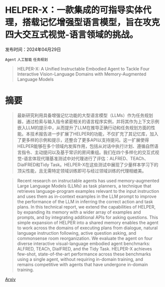 # HELPER-X：一款集成的可指导实体代理，搭载记忆增强型语言模型，旨在攻克四大交互式视觉-语言领域的挑战。

发布时间：2024年04月29日

`Agent` `人工智能` `任务规划`

> HELPER-X: A Unified Instructable Embodied Agent to Tackle Four Interactive Vision-Language Domains with Memory-Augmented Language Models

# 摘要

> 最新研究利用具备增强记忆功能的大型语言模型（LLMs）作为任务规划器，通过检索与输入指令紧密相关的语言程序实例，并将其作为上下文示例嵌入LLM的提示中，从而提升了LLM在推导正确行动和任务规划方面的性能。本技术报告进一步扩展了HELPER的功能，不仅扩充了其记忆库，加入了更多样的示例和提示，还整合了更多API以支持提问。这一扩展使得HELPER能够在多个领域内发挥作用，包括从对话中执行计划、遵循自然语言指令、主动提问以及基于常识的房间重组。我们在四个多样化的交互式视觉-语言体现代理基准测试中对代理进行了评估：ALFRED、TEACh、DialFRED和Tidy Task。HELPER-X在这些测试中展现了少量样本学习下的顶尖性能，且无需特定领域训练即可与经过领域训练的代理相媲美。

> Recent research on instructable agents has used memory-augmented Large Language Models (LLMs) as task planners, a technique that retrieves language-program examples relevant to the input instruction and uses them as in-context examples in the LLM prompt to improve the performance of the LLM in inferring the correct action and task plans. In this technical report, we extend the capabilities of HELPER, by expanding its memory with a wider array of examples and prompts, and by integrating additional APIs for asking questions. This simple expansion of HELPER into a shared memory enables the agent to work across the domains of executing plans from dialogue, natural language instruction following, active question asking, and commonsense room reorganization. We evaluate the agent on four diverse interactive visual-language embodied agent benchmarks: ALFRED, TEACh, DialFRED, and the Tidy Task. HELPER-X achieves few-shot, state-of-the-art performance across these benchmarks using a single agent, without requiring in-domain training, and remains competitive with agents that have undergone in-domain training.

[Arxiv](https://arxiv.org/abs/2404.19065)